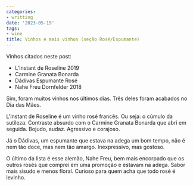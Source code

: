 ```yaml
---
categories:
- writting
date: '2023-05-19'
tags:
- wine
title: Vinhos e mais vinhos (seção Rosé/Espumante)
---
```


Vinhos citados neste post:

 - L'Instant de Roseline 2019
 - Carmine Granata Bonarda
 - Dádivas Espumante Rosé
 - Nahe Freu Dornfelder 2018

Sim, foram muitos vinhos nos últimos dias. Três deles foram acabados no Dia das Mães.

L'Instant de Roseline é um vinho rosé francês. Ou seja: o cúmulo da sutileza. Contraste absurdo com o Carmine Granata Bonarda que abri em seguida. Bojudo, audaz. Agressivo e corajoso.

Já o Dádivas, um espumante que estava na adega um bom tempo, não é nem tão doce, mas nem tão amargo. Inexpressivo, mas gostoso.

O último da lista é esse alemão, Nahe Freu, bem mais encorpado que os outros rosés que comprei em uma promoção e estavam na adega. Sabor mais sisudo e menos floral. Curioso para quem acha que todo rosé é levinho.

